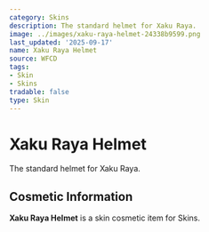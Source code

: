 ```yaml
---
category: Skins
description: The standard helmet for Xaku Raya.
image: ../images/xaku-raya-helmet-24338b9599.png
last_updated: '2025-09-17'
name: Xaku Raya Helmet
source: WFCD
tags:
- Skin
- Skins
tradable: false
type: Skin
---
```


# Xaku Raya Helmet

The standard helmet for Xaku Raya.

## Cosmetic Information

**Xaku Raya Helmet** is a skin cosmetic item for Skins.

